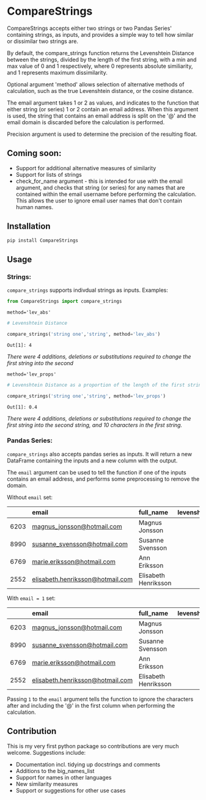 # CompareStrings

CompareStrings accepts either two strings or two Pandas Series' containing 
strings, as inputs, and provides a simple way to tell how similar or dissimilar 
two strings are.

By default, the compare_strings function returns the Levenshtein Distance 
between the strings, divided by the length of the first string, with a min and 
max value of 0 and 1 respectively, where 0 represents absolute similiarity, 
and 1 represents maximum dissimilarity.

Optional argument 'method' allows selection of alternative methods of 
calculation, such as the true Levenshtein distance, or the cosine distance. 

The email argument takes 1 or 2 as values, and indicates to the function that 
either string (or series) 1 or 2 contain an email address. When this argument
is used, the string that contains an email address is split on the '@' and the
email domain is discarded before the calculation is performed.

Precision argument is used to determine the precision of the resulting float.

## Coming soon: 
- Support for additional alternative measures of similarity
- Support for lists of strings
- check_for_name argument - this is intended for use with the email argument,
and checks that string (or series) for any names that are contained within the 
email username before performing the calculation. This allows the user to 
ignore email user names that don't contain human names.
  

## Installation
```python
pip install CompareStrings
```

## Usage
### Strings: 
`compare_strings` supports indivdual strings as inputs. Examples: 

```python
from CompareStrings import compare_strings
```

```method='lev_abs'```
```python
# Levenshtein Distance

compare_strings('string one','string', method='lev_abs')
```
`Out[1]: 4`

*There were 4 additions, deletions or substitutions required to change the first
string into the second*

```method='lev_props'```
```python
# Levenshtein Distance as a proportion of the length of the first string (0 - 1)

compare_strings('string one','string', method='lev_props')
```
`Out[1]: 0.4`

*There were 4 additions, deletions or substitutions required to change the first
string into the second string, and 10 characters in the first string.*

### Pandas Series:
`compare_strings` also accepts pandas series as inputs. It will return a new
DataFrame containing the inputs and a new column with the output. 

The `email` argument can be used to tell the function if one of the inputs
contains an email address, and performs some preprocessing to remove the 
domain.

Without `email` set:

|      |  email                           | full_name             |   levenshtein_proportions |
|-----:|:---------------------------------|:----------------------|--------------------------:|
| 6203 | magnus_jonsson@hotmail.com       | Magnus  Jonsson       |                      0.46 |
| 8990 | susanne_svensson@hotmail.com     | Susanne  Svensson     |                      0.43 |
| 6769 | marie.eriksson@hotmail.com       | Ann  Eriksson         |                      0.62 |
| 2552 | elisabeth.henriksson@hotmail.com | Elisabeth  Henriksson |                      0.38 |

With `email = 1` set:

|      |  email                           | full_name             |   levenshtein_proportions |
|-----:|:---------------------------------|:----------------------|--------------------------:|
| 6203 | magnus_jonsson@hotmail.com       | Magnus  Jonsson       |                         0 |
| 8990 | susanne_svensson@hotmail.com     | Susanne  Svensson     |                         0 |
| 6769 | marie.eriksson@hotmail.com       | Ann  Eriksson         |                      0.29 |
| 2552 | elisabeth.henriksson@hotmail.com | Elisabeth  Henriksson |                         0 |

Passing `1` to the `email` argument tells the function to ignore the characters 
after and including the '@' in the first column when performing the calculation.

## Contribution
This is my very first python package so contributions are very much welcome. 
Suggestions include: 
- Documentation incl. tidying up docstrings and comments
- Additions to the big_names_list
- Support for names in other languages
- New similarity measures 
- Support or suggestions for other use cases